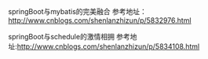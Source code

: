 springBoot与mybatis的完美融合  参考地址：http://www.cnblogs.com/shenlanzhizun/p/5832976.html

springBoot与schedule的激情相拥 参考地址:http://www.cnblogs.com/shenlanzhizun/p/5834108.html
